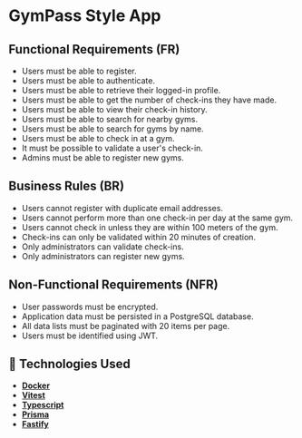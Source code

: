 # GymPass Style App

## Functional Requirements (FR)
- Users must be able to register.  
- Users must be able to authenticate.  
- Users must be able to retrieve their logged-in profile.  
- Users must be able to get the number of check-ins they have made.  
- Users must be able to view their check-in history.  
- Users must be able to search for nearby gyms.  
- Users must be able to search for gyms by name.  
- Users must be able to check in at a gym.  
- It must be possible to validate a user's check-in.  
- Admins must be able to register new gyms.  

## Business Rules (BR)
- Users cannot register with duplicate email addresses.  
- Users cannot perform more than one check-in per day at the same gym.  
- Users cannot check in unless they are within 100 meters of the gym.  
- Check-ins can only be validated within 20 minutes of creation.  
- Only administrators can validate check-ins.  
- Only administrators can register new gyms.  

## Non-Functional Requirements (NFR)
- User passwords must be encrypted.  
- Application data must be persisted in a PostgreSQL database.  
- All data lists must be paginated with 20 items per page.  
- Users must be identified using JWT.  


## 🚀 Technologies Used
* **[Docker](https://www.docker.com/)**  
* **[Vitest](https://vitest.dev/)**  
* **[Typescript](https://www.typescriptlang.org/)**  
* **[Prisma](https://www.prisma.io/)**  
* **[Fastify](https://www.fastify.io/)**  

